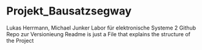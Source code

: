 # Projekt_Bausatzsegway
Lukas Herrmann, Michael Junker Labor für elektronische Systeme 2 Github Repo zur Versionieung Readme is just a File that explains the structure of the Project
